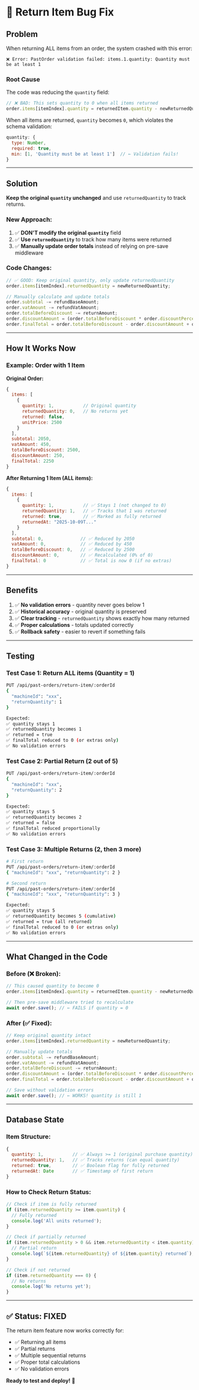 # 🐛 Return Item Bug Fix

## Problem

When returning ALL items from an order, the system crashed with this error:

```
❌ Error: PastOrder validation failed: items.1.quantity: Quantity must be at least 1
```

### Root Cause

The code was reducing the `quantity` field:
```javascript
// ❌ BAD: This sets quantity to 0 when all items returned
order.items[itemIndex].quantity = returnedItem.quantity - newReturnedQuantity;
```

When all items are returned, `quantity` becomes `0`, which violates the schema validation:
```javascript
quantity: {
  type: Number,
  required: true,
  min: [1, 'Quantity must be at least 1']  // ← Validation fails!
}
```

---

## Solution

**Keep the original `quantity` unchanged** and use `returnedQuantity` to track returns.

### New Approach:

1. ✅ **DON'T modify the original `quantity`** field
2. ✅ **Use `returnedQuantity`** to track how many items were returned
3. ✅ **Manually update order totals** instead of relying on pre-save middleware

### Code Changes:

```javascript
// ✅ GOOD: Keep original quantity, only update returnedQuantity
order.items[itemIndex].returnedQuantity = newReturnedQuantity;

// Manually calculate and update totals
order.subtotal -= refundBaseAmount;
order.vatAmount -= refundVatAmount;
order.totalBeforeDiscount -= returnAmount;
order.discountAmount = (order.totalBeforeDiscount * order.discountPercentage) / 100;
order.finalTotal = order.totalBeforeDiscount - order.discountAmount + order.extrasTotal;
```

---

## How It Works Now

### Example: Order with 1 Item

**Original Order:**
```javascript
{
  items: [
    {
      quantity: 1,           // Original quantity
      returnedQuantity: 0,   // No returns yet
      returned: false,
      unitPrice: 2500
    }
  ],
  subtotal: 2050,
  vatAmount: 450,
  totalBeforeDiscount: 2500,
  discountAmount: 250,
  finalTotal: 2250
}
```

**After Returning 1 Item (ALL items):**
```javascript
{
  items: [
    {
      quantity: 1,           // ✅ Stays 1 (not changed to 0)
      returnedQuantity: 1,   // ✅ Tracks that 1 was returned
      returned: true,        // ✅ Marked as fully returned
      returnedAt: "2025-10-09T..."
    }
  ],
  subtotal: 0,              // ✅ Reduced by 2050
  vatAmount: 0,             // ✅ Reduced by 450
  totalBeforeDiscount: 0,   // ✅ Reduced by 2500
  discountAmount: 0,        // ✅ Recalculated (0% of 0)
  finalTotal: 0             // ✅ Total is now 0 (if no extras)
}
```

---

## Benefits

1. ✅ **No validation errors** - quantity never goes below 1
2. ✅ **Historical accuracy** - original quantity is preserved
3. ✅ **Clear tracking** - `returnedQuantity` shows exactly how many returned
4. ✅ **Proper calculations** - totals updated correctly
5. ✅ **Rollback safety** - easier to revert if something fails

---

## Testing

### Test Case 1: Return ALL items (Quantity = 1)

```bash
PUT /api/past-orders/return-item/:orderId
{
  "machineId": "xxx",
  "returnQuantity": 1
}

Expected:
✅ quantity stays 1
✅ returnedQuantity becomes 1
✅ returned = true
✅ finalTotal reduced to 0 (or extras only)
✅ No validation errors
```

### Test Case 2: Partial Return (2 out of 5)

```bash
PUT /api/past-orders/return-item/:orderId
{
  "machineId": "xxx",
  "returnQuantity": 2
}

Expected:
✅ quantity stays 5
✅ returnedQuantity becomes 2
✅ returned = false
✅ finalTotal reduced proportionally
✅ No validation errors
```

### Test Case 3: Multiple Returns (2, then 3 more)

```bash
# First return
PUT /api/past-orders/return-item/:orderId
{ "machineId": "xxx", "returnQuantity": 2 }

# Second return
PUT /api/past-orders/return-item/:orderId
{ "machineId": "xxx", "returnQuantity": 3 }

Expected:
✅ quantity stays 5
✅ returnedQuantity becomes 5 (cumulative)
✅ returned = true (all returned)
✅ finalTotal reduced to 0 (or extras only)
✅ No validation errors
```

---

## What Changed in the Code

### Before (❌ Broken):
```javascript
// This caused quantity to become 0
order.items[itemIndex].quantity = returnedItem.quantity - newReturnedQuantity;

// Then pre-save middleware tried to recalculate
await order.save(); // ← FAILS if quantity = 0
```

### After (✅ Fixed):
```javascript
// Keep original quantity intact
order.items[itemIndex].returnedQuantity = newReturnedQuantity;

// Manually update totals
order.subtotal -= refundBaseAmount;
order.vatAmount -= refundVatAmount;
order.totalBeforeDiscount -= returnAmount;
order.discountAmount = (order.totalBeforeDiscount * order.discountPercentage) / 100;
order.finalTotal = order.totalBeforeDiscount - order.discountAmount + order.extrasTotal;

// Save without validation errors
await order.save(); // ← WORKS! quantity is still 1
```

---

## Database State

### Item Structure:
```javascript
{
  quantity: 1,           // ✅ Always >= 1 (original purchase quantity)
  returnedQuantity: 1,   // ✅ Tracks returns (can equal quantity)
  returned: true,        // ✅ Boolean flag for fully returned
  returnedAt: Date       // ✅ Timestamp of first return
}
```

### How to Check Return Status:
```javascript
// Check if item is fully returned
if (item.returnedQuantity >= item.quantity) {
  // Fully returned
  console.log('All units returned');
}

// Check if partially returned
if (item.returnedQuantity > 0 && item.returnedQuantity < item.quantity) {
  // Partial return
  console.log(`${item.returnedQuantity} of ${item.quantity} returned`);
}

// Check if not returned
if (item.returnedQuantity === 0) {
  // No returns
  console.log('No returns yet');
}
```

---

## ✅ Status: FIXED

The return item feature now works correctly for:
- ✅ Returning all items
- ✅ Partial returns
- ✅ Multiple sequential returns
- ✅ Proper total calculations
- ✅ No validation errors

**Ready to test and deploy!** 🚀
